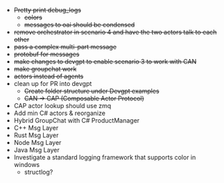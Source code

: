 - ~~Pretty print debug_logs~~
  - ~~colors~~
  - ~~messages to oai should be condensed~~
- ~~remove orchestrator in scenario 4 and have the two actors talk to each other~~
- ~~pass a complex multi-part message~~
- ~~protobuf for messages~~
- ~~make changes to devgpt to enable scenario 3 to work with CAN~~
- ~~make groupchat work~~
- ~~actors instead of agents~~
- clean up for PR into devgpt
  - ~~Create folder structure under Devgpt examples~~
  - ~~CAN -> CAP (Composable Actor Protocol)~~
- CAP actor lookup should use zmq
- Add min C# actors & reorganize
- Hybrid GroupChat with C# ProductManager
- C++ Msg Layer
- Rust Msg Layer
- Node Msg Layer
- Java Msg Layer
- Investigate a standard logging framework that supports color in windows
  - structlog?
